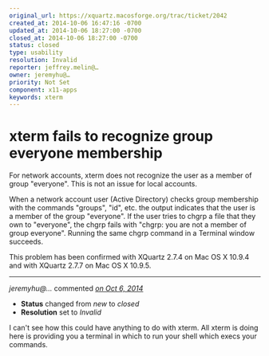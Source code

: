 ```yaml
---
original_url: https://xquartz.macosforge.org/trac/ticket/2042
created_at: 2014-10-06 16:47:16 -0700
updated_at: 2014-10-06 18:27:00 -0700
closed_at: 2014-10-06 18:27:00 -0700
status: closed
type: usability
resolution: Invalid
reporter: jeffrey.melin@…
owner: jeremyhu@…
priority: Not Set
component: x11-apps
keywords: xterm
---
```


xterm fails to recognize group everyone membership
==================================================


For network accounts, xterm does not recognize the user as a member of group "everyone". This is not an issue for local accounts.

When a network account user (Active Directory) checks group membership with the commands "groups", "id", etc. the output indicates that the user is a member of the group "everyone". If the user tries to chgrp a file that they own to "everyone", the chgrp fails with "chgrp: you are not a member of group everyone". Running the same chgrp command in a Terminal window succeeds.

This problem has been confirmed with XQuartz 2.7.4 on Mac OS X 10.9.4 and with XQuartz 2.7.7 on Mac OS X 10.9.5.



---

*jeremyhu@…* commented *[on Oct 6, 2014](https://xquartz.macosforge.org/trac/ticket/2042#comment:1 "October 6, 2014 at 6:27 PM PDT")*

-   **Status** changed from *new* to *closed*
-   **Resolution** set to *Invalid*

I can't see how this could have anything to do with xterm. All xterm is doing here is providing you a terminal in which to run your shell which execs your commands.



